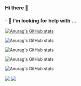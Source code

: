 ### Hi there 👋

### - 🤔 I’m looking for help with ...

[![Anurag's GitHub stats](https://github-readme-stats.vercel.app/api?username=hoontops)](https://github.com/anuraghazra/github-readme-stats)



![Anurag's GitHub stats](https://github-readme-stats.vercel.app/api?username=hoontops&hide=contribs,prs)


![Anurag's GitHub stats](https://github-readme-stats.vercel.app/api?username=hoontops&count_private=true)

![Anurag's GitHub stats](https://github-readme-stats.vercel.app/api?username=hoontops&show_icons=true)

![Anurag's GitHub stats](https://github-readme-stats.vercel.app/api?username=hoontops&show_icons=true&theme=radical)



<a href="https://github.com/anuraghazra/github-readme-stats">
  <img align="center" src="https://github-readme-stats.vercel.app/api?username=hoontops&show_icons=true&theme=yeblu" />
</a>
<a href="https://github.com/anuraghazra/convoychat">
  <img align="center" src="https://github-readme-stats.vercel.app/api/top-langs/?username=hoontops&layout=compact_icons=true&theme=yeblu" />
</a>

<!--
**hoontops/hoontops** is a ✨ _special_ ✨ repository because its `README.md` (this file) appears on your GitHub profile.

Here are some ideas to get you started:

- 🔭 I’m currently working on ...
- 🌱 I’m currently learning ...
- 👯 I’m looking to collaborate on ...
- 🤔 I’m looking for help with ...
- 💬 Ask me about ...
- 📫 How to reach me: ...
- 😄 Pronouns: ...
- ⚡ Fun fact: ...
-->
